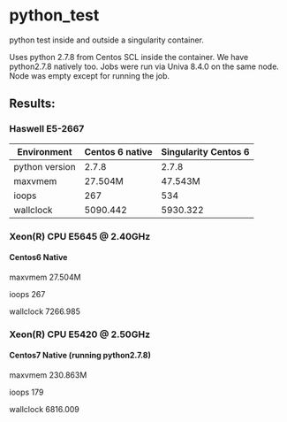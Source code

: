 # python_test
python test inside and outside a singularity container.

Uses python 2.7.8 from Centos SCL inside the container. We have python2.7.8 natively too.
Jobs were run via Univa 8.4.0 on the same node. Node was empty except for running the job.

## Results:

### Haswell E5-2667

| Environment | Centos 6 native | Singularity Centos 6  |
| ------------ | ------------- | ------------ |
| python version | 2.7.8 | 2.7.8 |
| maxvmem | 27.504M| 47.543M |
| ioops | 267  | 534 |
| wallclock | 5090.442  | 5930.322 |


### Xeon(R) CPU           E5645  @ 2.40GHz

#### Centos6 Native 
maxvmem      27.504M

ioops        267                 

wallclock    7266.985     


### Xeon(R) CPU           E5420  @ 2.50GHz

#### Centos7 Native (running python2.7.8)

maxvmem      230.863M

ioops        179                 

wallclock    6816.009     

